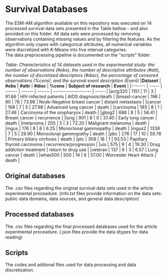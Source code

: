 # Survival Databases
The ESM-AM algorithm available on this repository was executed on 14 processed survival data sets presented in the Table bellow - and also provided on this folder. All data sets were processed by removing observations containing missing values and by filtering the features. As the algorithm only copes with categorical attributes, all numerical variables were discretized with K-Means into five interval categories.\
The data preprocessing pipeline is documented on the "scripts" folder.

_Table: Characteristics of 14 datasets used in the experimental study: the number of observations (#obs), the number of descriptive attributes (#att), the number of discretized descriptors (#disc), the percentage of censored observations (%cens), and the survival event description (Event)_
|**Dataset**           | **\#obs** | **\#attr** | **\#disc** | **\%cens** |  **Subject of research**  | **Event** |
|-------           | ----- | ------ | ------ | ------ |  -------------------                     | ----- |
|actg320           |  1151 |     11 |   3    |  91.66 |  HIV-infected patients                   | AIDS diagnosis/death      |
|breast-cancer     |   196 |     80 |  78    |  73.98 |  Node-Negative breast cancer             |     distant metastasis    |
|cancer            |   168 |      7 |   5    |  27.98 |  Advanced lung cancer                    |                  death    |
|carcinoma         |   193 |      8 |   1    |  27.46 |  Carcinoma of the oropharynx             |                  death    |
|gbsg2             |   686 |      8 |   5    |  56.41 |  Breast cancer                           |             recurrence    |
|lung              |   901 |      8 |   0    |  37.40 |  Early lung cancer                       |                  death    |
|melanoma          |   205 |      5 |   3    |  72.20 |  Malignant melanoma                      |                  death    |
|mgus              |   176 |      8 |   6    |   6.25 |  Monoclonal gammopathy                   |                  death    |
|mgus2             |  1338 |      7 |   5    |  29.90 |  Monoclonal gammopathy                   |                  death    |
|pbc               |   276 |     17 |  10    |  59.78 |  Primary biliary cirrhosis               |                  death    |
|ptc               |   309 |     18 |   1    |  93.53 |  Papillary thyroid carcinoma             |  recurrence/progression   |
|uis               |   575 |      9 |   4    |  19.30 |  Drug addiction treatment                |     return to drug use    |
|veteran           |   137 |      6 |   3    |   6.57 |  Lung cancer                             |                  death    |
|whas500           |   500 |     14 |   6    |  57.00 |  Worcester Heart Attack                  |                  death    |


## Original databases
The .csv files regarding the original survival data sets used in the article experimental proceadure. (info.txt files provide information on the data sets: public data domains, data sources, and general data description)

## Processed databases
The .csv files regarding the final processed databases used for the article experimental proceadure. (.json files provide the data dtypes for data reading)

## Scripts
The codes and aditional files used for data processing and data discretization.
